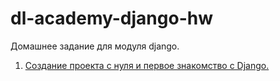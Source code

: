 # dl-academy-django-hw
Домашнее задание для модуля django.

1. [Создание проекта с нуля и первое знакомство с Django.](./homeworks/first/first.md)